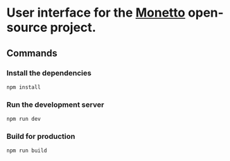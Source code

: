 # User interface for the [Monetto](https://github.com/iandav/monetto) open-source project.

## Commands

### Install the dependencies
`npm install`

### Run the development server
`npm run dev`

### Build for production
`npm run build`

